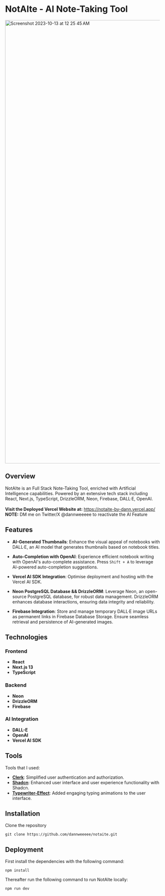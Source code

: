 # NotAIte - AI Note-Taking Tool

<img width="1440" alt="Screenshot 2023-10-13 at 12 25 45 AM" src="https://github.com/dannweeeee/notaite/assets/42776950/c9bddb6d-88d5-4218-a55c-dd3f93f919c7">

## Overview

NotAIte is an Full Stack Note-Taking Tool, enriched with Artificial Intelligence capabilities. Powered by an extensive tech stack including React, Next.js, TypeScript, DrizzleORM, Neon, Firebase, DALL·E, OpenAI.<br />
<br />
**Visit the Deployed Vercel Website at:** https://notaite-by-dann.vercel.app/
<br />
**NOTE:** DM me on Twitter/X @dannweeeee to reactivate the AI Feature

## Features

- **AI-Generated Thumbnails**: Enhance the visual appeal of notebooks with DALL·E, an AI model that generates thumbnails based on notebook titles.

- **Auto-Completion with OpenAI**: Experience efficient notebook writing with OpenAI's auto-complete assistance. Press `Shift + A` to leverage AI-powered auto-completion suggestions.

- **Vercel AI SDK Integration**: Optimise deployment and hosting with the Vercel AI SDK.

- **Neon PostgreSQL Database && DrizzleORM**: Leverage Neon, an open-source PostgreSQL database, for robust data management. DrizzleORM enhances database interactions, ensuring data integrity and reliability.

- **Firebase Integration**: Store and manage temporary DALL·E image URLs as permanent links in Firebase Database Storage. Ensure seamless retrieval and persistence of AI-generated images.

## Technologies

### Frontend

- **React**
- **Next.js 13**
- **TypeScript**

### Backend

- **Neon**
- **DrizzleORM**
- **Firebase**

### AI Integration

- **DALL-E**
- **OpenAI**
- **Vercel AI SDK**

## Tools

Tools that I used:

- [**Clerk**](https://clerk.com/): Simplified user authentication and authorization.
- [**Shadcn**](https://ui.shadcn.com/): Enhanced user interface and user experience functionality with Shadcn.
- [**Typewriter-Effect**](https://typewriter-effect.com): Added engaging typing animations to the user interface.

## Installation

Clone the repository

```
git clone https://github.com/dannweeeee/notaite.git
```

## Deployment

First install the dependencies with the following command:

```
npm install
```

Thereafter run the following command to run NotAIte locally:

```
npm run dev
```
